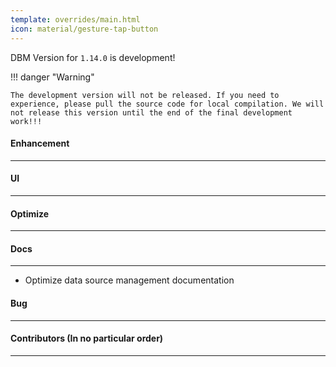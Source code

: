 ```yaml
---
template: overrides/main.html
icon: material/gesture-tap-button
---
```


DBM Version for `1.14.0` is development!

!!! danger "Warning"

    The development version will not be released. If you need to experience, please pull the source code for local compilation. We will not release this version until the end of the final development work!!!

#### Enhancement

---


#### UI

---


#### Optimize

----


#### Docs

---

- Optimize data source management documentation

#### Bug

---


#### Contributors (In no particular order)

---
